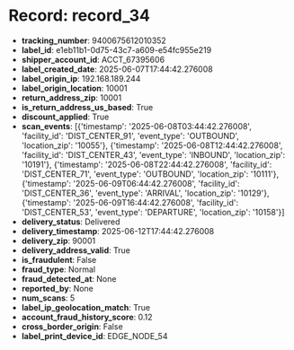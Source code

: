 # Record: record_34

- **tracking_number**: 9400675612010352
- **label_id**: e1eb11b1-0d75-43c7-a609-e54fc955e219
- **shipper_account_id**: ACCT_67395606
- **label_created_date**: 2025-06-07T17:44:42.276008
- **label_origin_ip**: 192.168.189.244
- **label_origin_location**: 10001
- **return_address_zip**: 10001
- **is_return_address_us_based**: True
- **discount_applied**: True
- **scan_events**: [{'timestamp': '2025-06-08T03:44:42.276008', 'facility_id': 'DIST_CENTER_91', 'event_type': 'OUTBOUND', 'location_zip': '10055'}, {'timestamp': '2025-06-08T12:44:42.276008', 'facility_id': 'DIST_CENTER_43', 'event_type': 'INBOUND', 'location_zip': '10191'}, {'timestamp': '2025-06-08T22:44:42.276008', 'facility_id': 'DIST_CENTER_71', 'event_type': 'OUTBOUND', 'location_zip': '10111'}, {'timestamp': '2025-06-09T06:44:42.276008', 'facility_id': 'DIST_CENTER_36', 'event_type': 'ARRIVAL', 'location_zip': '10129'}, {'timestamp': '2025-06-09T16:44:42.276008', 'facility_id': 'DIST_CENTER_53', 'event_type': 'DEPARTURE', 'location_zip': '10158'}]
- **delivery_status**: Delivered
- **delivery_timestamp**: 2025-06-12T17:44:42.276008
- **delivery_zip**: 90001
- **delivery_address_valid**: True
- **is_fraudulent**: False
- **fraud_type**: Normal
- **fraud_detected_at**: None
- **reported_by**: None
- **num_scans**: 5
- **label_ip_geolocation_match**: True
- **account_fraud_history_score**: 0.12
- **cross_border_origin**: False
- **label_print_device_id**: EDGE_NODE_54